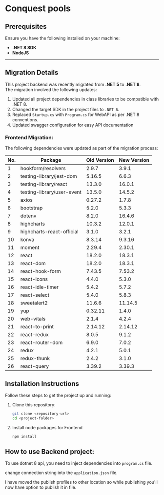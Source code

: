 # Conquest pools

## Prerequisites

Ensure you have the following installed on your machine:

- **.NET 8 SDK**  
- **NodeJS**

---

## Migration Details

This project backend was recently migrated from **.NET 5** to **.NET 8**.  
The migration involved the following updates:

1. Updated all project dependencies in class libraries to be compatible with .NET 8.  
2. Changed the target SDK in the project files to `.NET 8`.  
3. Replaced `Startup.cs` with `Program.cs` for WebAPI as per .NET 8 conventions.  
4. Updated swagger configuration for easy API documentation

### Frontend Migration:  

The following dependencies were updated as part of the migration process:

| **No.** | **Package**                     | **Old Version** | **New Version** |
|---------|---------------------------------|-----------------|-----------------|
| 1       | hookform/resolvers             | 2.9.7           | 3.9.1           |
| 2       | testing-library/jest-dom       | 5.16.5          | 6.6.3           |
| 3       | testing-library/react          | 13.3.0          | 16.0.1          |
| 4       | testing-library/user-event     | 13.5.0          | 14.5.2          |
| 5       | axios                          | 0.27.2          | 1.7.8           |
| 6       | bootstrap                      | 5.2.0           | 5.3.3           |
| 7       | dotenv                         | 8.2.0           | 16.4.6          |
| 8       | highcharts                     | 10.3.2          | 12.0.1          |
| 9       | highcharts-react-official      | 3.1.0           | 3.2.1           |
| 10      | konva                          | 8.3.14          | 9.3.16          |
| 11      | moment                         | 2.29.4          | 2.30.1          |
| 12      | react                          | 18.2.0          | 18.3.1          |
| 13      | react-dom                      | 18.2.0          | 18.3.1          |
| 14      | react-hook-form                | 7.43.5          | 7.53.2          |
| 15      | react-icons                    | 4.4.0           | 5.3.0           |
| 16      | react-idle-timer               | 5.4.2           | 5.7.2           |
| 17      | react-select                   | 5.4.0           | 5.8.3           |
| 18      | sweetalert2                    | 11.6.6          | 11.14.5         |
| 19      | yup                            | 0.32.11         | 1.4.0           |
| 20      | web-vitals                     | 2.1.4           | 4.2.4           |
| 21      | react-to-print                 | 2.14.12         | 2.14.12         |
| 22      | react-redux                    | 8.0.5           | 9.1.2           |
| 23      | react-router-dom               | 6.9.0           | 7.0.2           |
| 24      | redux                          | 4.2.1           | 5.0.1           |
| 25      | redux-thunk                    | 2.4.2           | 3.1.0           |
| 26      | react-query                    | 3.39.2          | 3.39.3          |



## Installation Instructions

Follow these steps to get the project up and running:

1. Clone this repository:
   ```bash
   git clone <repository-url>
   cd <project-folder>
2. Install node packages for Frontend
	```bash
	npm install


## How to use Backend project:

To use dotnet 8 api, you need to inject dependencies into `program.cs` file.

change connection string into the `application.json` file.

I have moved the publish profiles to other location so while publishing you'll now have option to publish it in file.


